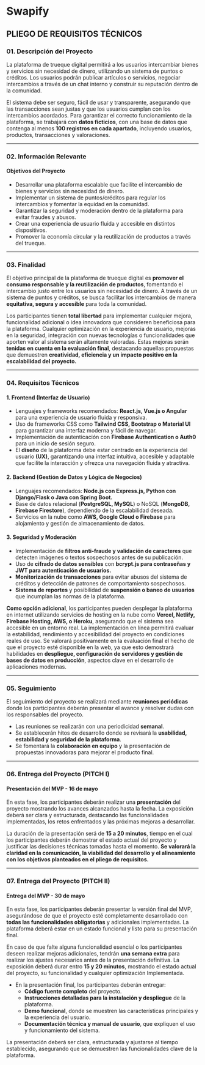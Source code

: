 # Swapify

## PLIEGO DE REQUISITOS TÉCNICOS

### 01. Descripción del Proyecto
La plataforma de trueque digital permitirá a los usuarios intercambiar bienes y servicios sin necesidad de dinero, utilizando un sistema de puntos o créditos. Los usuarios podrán publicar artículos o servicios, negociar intercambios a través de un chat interno y construir su reputación dentro de la comunidad.

El sistema debe ser seguro, fácil de usar y transparente, asegurando que las transacciones sean justas y que los usuarios cumplan con los intercambios acordados. Para garantizar el correcto funcionamiento de la plataforma, se trabajará con **datos ficticios**, con una base de datos que contenga al menos **100 registros en cada apartado**, incluyendo usuarios, productos, transacciones y valoraciones.

---

### 02. Información Relevante

#### Objetivos del Proyecto
- Desarrollar una plataforma escalable que facilite el intercambio de bienes y servicios sin necesidad de dinero.
- Implementar un sistema de puntos/créditos para regular los intercambios y fomentar la equidad en la comunidad.
- Garantizar la seguridad y moderación dentro de la plataforma para evitar fraudes y abusos.
- Crear una experiencia de usuario fluida y accesible en distintos dispositivos.
- Promover la economía circular y la reutilización de productos a través del trueque.

---

### 03. Finalidad
El objetivo principal de la plataforma de trueque digital es **promover el consumo responsable y la reutilización de productos**, fomentando el intercambio justo entre los usuarios sin necesidad de dinero. A través de un sistema de puntos y créditos, se busca facilitar los intercambios de manera **equitativa, segura y accesible** para toda la comunidad.

Los participantes tienen **total libertad** para implementar cualquier mejora, funcionalidad adicional o idea innovadora que consideren beneficiosa para la plataforma. Cualquier optimización en la experiencia de usuario, mejoras en la seguridad, integración con nuevas tecnologías o funcionalidades que aporten valor al sistema serán altamente valoradas. Estas mejoras serán **tenidas en cuenta en la evaluación final**, destacando aquellas propuestas que demuestren **creatividad, eficiencia y un impacto positivo en la escalabilidad del proyecto.**

---

### 04. Requisitos Técnicos

#### 1. Frontend (Interfaz de Usuario)
- Lenguajes y frameworks recomendados: **React.js, Vue.js o Angular** para una experiencia de usuario fluida y responsiva.
- Uso de frameworks CSS como **Tailwind CSS, Bootstrap o Material UI** para garantizar una interfaz moderna y fácil de navegar.
- Implementación de autenticación con **Firebase Authentication o Auth0** para un inicio de sesión seguro.
- El **diseño** de la plataforma debe estar centrado en la experiencia del usuario **(UX)**, garantizando una interfaz intuitiva, accesible y adaptable que facilite la interacción y ofrezca una navegación fluida y atractiva.

#### 2. Backend (Gestión de Datos y Lógica de Negocios)
- Lenguajes recomendados: **Node.js con Express.js, Python con Django/Flask o Java con Spring Boot.**
- Base de datos relacional (**PostgreSQL, MySQL**) o NoSQL (**MongoDB, Firebase Firestore**), dependiendo de la escalabilidad deseada.
- Servicios en la nube como **AWS, Google Cloud o Firebase** para alojamiento y gestión de almacenamiento de datos.

#### 3. Seguridad y Moderación
- Implementación de **filtros anti-fraude y validación de caracteres** que detecten imágenes o textos sospechosos antes de su publicación.
- Uso de **cifrado de datos sensibles** con **bcrypt.js para contraseñas y JWT para autenticación de usuarios.**
- **Monitorización de transacciones** para evitar abusos del sistema de créditos y detección de patrones de comportamiento sospechosos.
- **Sistema de reportes** y posibilidad de **suspensión o baneo de usuarios** que incumplan las normas de la plataforma.

**Como opción adicional**, los participantes pueden desplegar la plataforma en internet utilizando servicios de hosting en la nube como **Vercel, Netlify, Firebase Hosting, AWS, o Heroku**, asegurando que el sistema sea accesible en un entorno real. La implementación en línea permitirá evaluar la estabilidad, rendimiento y accesibilidad del proyecto en condiciones reales de uso. Se valorará positivamente en la evaluación final el hecho de que el proyecto esté disponible en la web, ya que esto demostrará habilidades en **despliegue, configuración de servidores y gestión de bases de datos en producción**, aspectos clave en el desarrollo de aplicaciones modernas.

---

### 05. Seguimiento
El seguimiento del proyecto se realizará mediante **reuniones periódicas** donde los participantes deberán presentar el avance y resolver dudas con los responsables del proyecto. 
- Las reuniones se realizarán con una periodicidad **semanal**.
- Se establecerán hitos de desarrollo donde se revisará la **usabilidad, estabilidad y seguridad de la plataforma**. 
- Se fomentará la **colaboración en equipo** y la presentación de propuestas innovadoras para mejorar el producto final.

---

### 06. Entrega del Proyecto (PITCH I)

#### Presentación del MVP - 16 de mayo
En esta fase, los participantes deberán realizar una **presentación** del proyecto mostrando los avances alcanzados hasta la fecha. La exposición deberá ser clara y estructurada, destacando las funcionalidades implementadas, los retos enfrentados y las próximas mejoras a desarrollar.

La duración de la presentación será de **15 a 20 minutos**, tiempo en el cual los participantes deberán demostrar el estado actual del proyecto y justificar las decisiones técnicas tomadas hasta el momento. **Se valorará la claridad en la comunicación, la viabilidad del desarrollo y el alineamiento con los objetivos planteados en el pliego de requisitos.**

---

### 07. Entrega del Proyecto (PITCH II)

#### Entrega del MVP - 30 de mayo
En esta fase, los participantes deberán presentar la versión final del MVP, asegurándose de que el proyecto esté completamente desarrollado con **todas las funcionalidades obligatorias** y adicionales implementadas. La plataforma deberá estar en un estado funcional y listo para su presentación final.

En caso de que falte alguna funcionalidad esencial o los participantes deseen realizar mejoras adicionales, tendrán **una semana extra** para realizar los ajustes necesarios antes de la presentación definitiva. La exposición deberá durar entro **15 y 20 minutos**, mostrando el estado actual del proyecto, su funcionalidad y cualquier optimización Implementada. 

- En la presentación final, los participantes deberán entregar:
  - **Código fuente completo** del proyecto.
  - **Instrucciones detalladas para la instalación y despliegue** de la plataforma.
  - **Demo funcional**, donde se muestren las características principales y la experiencia del usuario.
  - **Documentación técnica y manual de usuario**, que expliquen el uso y funcionamiento del sistema.

La presentación deberá ser clara, estructurada y ajustarse al tiempo establecido, asegurando que se demuestren las funcionalidades clave de la plataforma.
